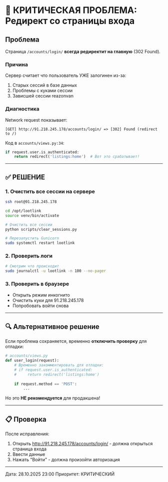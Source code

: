 # 🚨 КРИТИЧЕСКАЯ ПРОБЛЕМА: Редирект со страницы входа

## Проблема

Страница `/accounts/login/` **всегда редиректит на главную** (302 Found).

### Причина

Сервер считает что пользователь УЖЕ залогинен из-за:
1. Старых сессий в базе данных
2. Проблемы с куками сессии
3. Зависшей сессии reazonvan

### Диагностика

Network request показывает:
```
[GET] http://91.218.245.178/accounts/login/ => [302] Found (redirect to /)
```

Код в `accounts/views.py:34`:
```python
if request.user.is_authenticated:
    return redirect('listings:home')  # Вот это срабатывает!
```

---

## ✅ РЕШЕНИЕ

### 1. Очистить все сессии на сервере

```bash
ssh root@91.218.245.178

cd /opt/lootlink
source venv/bin/activate

# Очистить все сессии
python scripts/clear_sessions.py

# Перезапустить Gunicorn
sudo systemctl restart lootlink
```

### 2. Проверить логи

```bash
# Смотрим что происходит
sudo journalctl -u lootlink -n 100 --no-pager
```

### 3. Проверить в браузере

- Открыть режим инкогнито
- Очистить куки для 91.218.245.178
- Попробовать войти снова

---

## 🔍 Альтернативное решение

Если проблема сохраняется, временно **отключить проверку** для отладки:

```python
# accounts/views.py
def user_login(request):
    # Временно закомментировать для отладки:
    # if request.user.is_authenticated:
    #     return redirect('listings:home')
    
    if request.method == 'POST':
        ...
```

Но это **НЕ рекомендуется** для продакшена!

---

## 📋 Проверка

После исправления:
1. Открыть http://91.218.245.178/accounts/login/ - должна открыться страница входа
2. Ввести данные
3. Нажать "Войти" - должна произойти авторизация

---

Дата: 28.10.2025 23:00
Приоритет: КРИТИЧЕСКИЙ

